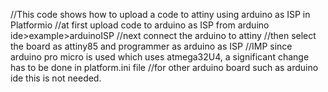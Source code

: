 //This code shows how to upload a code to attiny using arduino as ISP in Platformio
//at first upload code to arduino as ISP from arduino ide>example>arduinoISP
//next connect the arduino to attiny
//then select the board as attiny85 and programmer as arduino as ISP
//IMP since arduino pro micro is used which uses atmega32U4, a significant change has to be done in platform.ini file
//for other arduino board such as arduino ide this is not needed.
